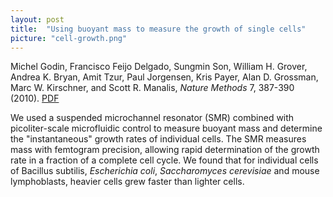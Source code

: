 ```yaml
---
layout: post
title:  "Using buoyant mass to measure the growth of single cells"
picture: "cell-growth.png"
---
```


Michel Godin, Francisco Feijo Delgado, Sungmin Son, William H. Grover, Andrea K. Bryan, Amit Tzur, Paul Jorgensen, Kris Payer, Alan D. Grossman, Marc W. Kirschner, and Scott R. Manalis, *Nature Methods* 7, 387-390 (2010).  [PDF](/assets/cell-growth.pdf)

We used a suspended microchannel resonator (SMR) combined with picoliter-scale microfluidic control to measure buoyant mass and determine the "instantaneous" growth rates of individual cells. The SMR measures mass with femtogram precision, allowing rapid determination of the growth rate in a fraction of a complete cell cycle. We found that for individual cells of Bacillus subtilis, *Escherichia coli*, *Saccharomyces cerevisiae* and mouse lymphoblasts, heavier cells grew faster than lighter cells.





